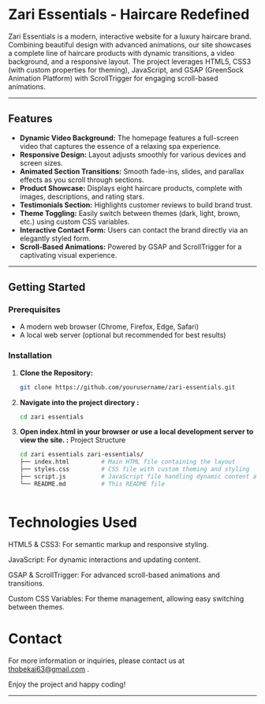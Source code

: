 # Zari Essentials - Haircare Redefined

Zari Essentials is a modern, interactive website for a luxury haircare brand. Combining beautiful design with advanced animations, our site showcases a complete line of haircare products with dynamic transitions, a video background, and a responsive layout. The project leverages HTML5, CSS3 (with custom properties for theming), JavaScript, and GSAP (GreenSock Animation Platform) with ScrollTrigger for engaging scroll-based animations.

---

## Features

- **Dynamic Video Background:** The homepage features a full-screen video that captures the essence of a relaxing spa experience.
- **Responsive Design:** Layout adjusts smoothly for various devices and screen sizes.
- **Animated Section Transitions:** Smooth fade-ins, slides, and parallax effects as you scroll through sections.
- **Product Showcase:** Displays eight haircare products, complete with images, descriptions, and rating stars.
- **Testimonials Section:** Highlights customer reviews to build brand trust.
- **Theme Toggling:** Easily switch between themes (dark, light, brown, etc.) using custom CSS variables.
- **Interactive Contact Form:** Users can contact the brand directly via an elegantly styled form.
- **Scroll-Based Animations:** Powered by GSAP and ScrollTrigger for a captivating visual experience.

---

## Getting Started

### Prerequisites

- A modern web browser (Chrome, Firefox, Edge, Safari)
- A local web server (optional but recommended for best results)

### Installation

1. **Clone the Repository:**
   ```bash
   git clone https://github.com/yourusername/zari-essentials.git


2. **Navigate into the project directory :**
   ```bash
   cd zari essentials 


3. **Open index.html in your browser or use a local development server to view the site. :**
   Project Structure
   ```bash
   cd zari essentials zari-essentials/
   ├── index.html         # Main HTML file containing the layout
   ├── styles.css         # CSS file with custom theming and styling
   ├── script.js          # JavaScript file handling dynamic content and animations
   └── README.md          # This README file



# Technologies Used

HTML5 & CSS3: For semantic markup and responsive styling.

JavaScript: For dynamic interactions and updating content.

GSAP & ScrollTrigger: For advanced scroll-based animations and transitions.

Custom CSS Variables: For theme management, allowing easy switching between themes.



# Contact

For more information or inquiries, please contact us at thobekaj63@gmail.com .


Enjoy the project and happy coding!


---















